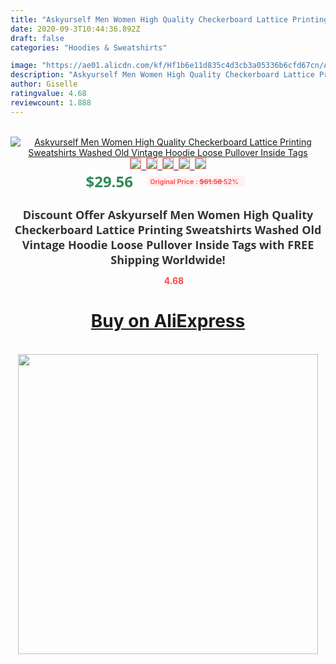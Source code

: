 ```yaml
---
title: "Askyurself Men Women High Quality Checkerboard Lattice Printing Sweatshirts Washed Old Vintage Hoodie Loose Pullover Inside Tags"
date: 2020-09-3T10:44:36.892Z
draft: false
categories: "Hoodies & Sweatshirts"

image: "https://ae01.alicdn.com/kf/Hf1b6e11d835c4d3cb3a05336b6cfd67cn/Askyurself-Men-Women-High-Quality-Checkerboard-Lattice-Printing-Sweatshirts-Washed-Old-Vintage-Hoodie-Loose-Pullover-Inside.jpg"
description: "Askyurself Men Women High Quality Checkerboard Lattice Printing Sweatshirts Washed Old Vintage Hoodie Loose Pullover Inside Tags"
author: Giselle
ratingvalue: 4.68
reviewcount: 1.888
---
```

<br>
<div style="text-align: center;">
<a href="https://s.click.aliexpress.com/e/_AL6hAz" target="_blank" rel="nofollow noopener noreferrer"><img alt="Askyurself Men Women High Quality Checkerboard Lattice Printing Sweatshirts Washed Old Vintage Hoodie Loose Pullover Inside Tags" class="magnifier-image" src="https://ae01.alicdn.com/kf/Hf1b6e11d835c4d3cb3a05336b6cfd67cn/Askyurself-Men-Women-High-Quality-Checkerboard-Lattice-Printing-Sweatshirts-Washed-Old-Vintage-Hoodie-Loose-Pullover-Inside.jpg_640x640.jpg">
<br>
<img style="border:1px solid salmon" src="https://ae01.alicdn.com/kf/Hf1b6e11d835c4d3cb3a05336b6cfd67cn/Askyurself-Men-Women-High-Quality-Checkerboard-Lattice-Printing-Sweatshirts-Washed-Old-Vintage-Hoodie-Loose-Pullover-Inside.jpg_120x120.jpg">&nbsp;&nbsp;<img style="border:1px solid salmon" src="https://ae01.alicdn.com/kf/H55c13e58ac5d459785c6ab2c78315cc2z/Askyurself-Men-Women-High-Quality-Checkerboard-Lattice-Printing-Sweatshirts-Washed-Old-Vintage-Hoodie-Loose-Pullover-Inside.jpg_120x120.jpg">&nbsp;&nbsp;<img style="border:1px solid salmon" src="https://ae01.alicdn.com/kf/Hf7db701aad3245e68476cf0a38578c47m/Askyurself-Men-Women-High-Quality-Checkerboard-Lattice-Printing-Sweatshirts-Washed-Old-Vintage-Hoodie-Loose-Pullover-Inside.jpg_120x120.jpg">&nbsp;&nbsp;<img style="border:1px solid salmon" src="https://ae01.alicdn.com/kf/Hef2aff6a8cc04e5db86f2e29ef92b0d8k/Askyurself-Men-Women-High-Quality-Checkerboard-Lattice-Printing-Sweatshirts-Washed-Old-Vintage-Hoodie-Loose-Pullover-Inside.jpg_120x120.jpg">&nbsp;&nbsp;<img style="border:1px solid salmon" src="https://ae01.alicdn.com/kf/Had211fd3aa0d4b929da5d485ceb1b2f5S/Askyurself-Men-Women-High-Quality-Checkerboard-Lattice-Printing-Sweatshirts-Washed-Old-Vintage-Hoodie-Loose-Pullover-Inside.jpg_120x120.jpg"></a></div><br0>
<div style="text-align: center;"><span style="background-color: white; border: 0px; box-sizing: border-box; color: seagreen; display: inline-block; font-family: &quot;open sans&quot; , &quot;arial&quot; , &quot;helvetica&quot; , sans-serif , &quot;heiti&quot;; font-size: 24px; font-stretch: inherit; font-weight: 700; line-height: inherit; margin: 0px 10px 0px 0px; padding: 0px; vertical-align: middle;">$29.56 </span>
<span style="background: rgb(255 , 241 , 241); border-radius: 3px; border: 0px; box-sizing: border-box; color: #ff4747; display: inline-block; font-family: inherit; font-size: 12px; font-stretch: inherit; font-style: inherit; font-variant: inherit; font-weight: 600; line-height: inherit; margin: 0px; padding: 2px 5px; transform: scale(0.9); vertical-align: middle;">Original Price : <b style="text-decoration: line-through;">$61.58 </b> 52%&nbsp;&nbsp;</span></div>
<h1 style="color: #333333; display: inline-block; font-family: &quot;open sans&quot; , &quot;arial&quot; , &quot;helvetica&quot; , sans-serif , &quot;heiti&quot;; font-size: 18px; font-stretch: inherit; font-weight: 700; text-align: center;">Discount Offer Askyurself Men Women High Quality Checkerboard Lattice Printing Sweatshirts Washed Old Vintage Hoodie Loose Pullover Inside Tags with FREE Shipping Worldwide!</h1>
<div style="color: #ff4747; text-align: center;">
<img src="https://4.bp.blogspot.com/-M0ZcTcb-5uY/XleCXlxnR4I/AAAAAAAAAEc/OrjgMkXV1oMQFaCRZj5HQwOCBcu3w1FegCPcBGAYYCw/s1600/star.png" style="height: 15px;">&nbsp;<b>4.68</b></div>
<div class="button_cont" align="center"><a class="buynow_a" href="https://s.click.aliexpress.com/e/_AL6hAz" target="_blank" rel="nofollow noopener noreferrer"><H1>Buy on AliExpress</H1></a></div><br>
<div class="separator" style="clear: both; text-align: center;">
<img src="https://lh3.googleusercontent.com/-pTy5HemUv9M/XlePHvY0dAI/AAAAAAAAAE4/0nX5iRUoIWY8eMW9Dpxeirr157OZliDIgCLcBGAsYHQ/s1600/badge.gif" width="480">
</div>
